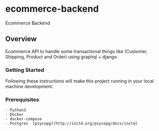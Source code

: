 # ecommerce-backend
Ecommerce Backend

## Overview
Ecommerce API to handle some transactional things like (Customer, Shipping, Product and Order) using graphql + django

### Getting Started
Following these instructions will make this project running in your local machine development.

### Prerequisites

```buildoutcfg
- Python3
- Docker
- docker-compose
- Postgres  [psycopg](http://initd.org/psycopg/docs/instal